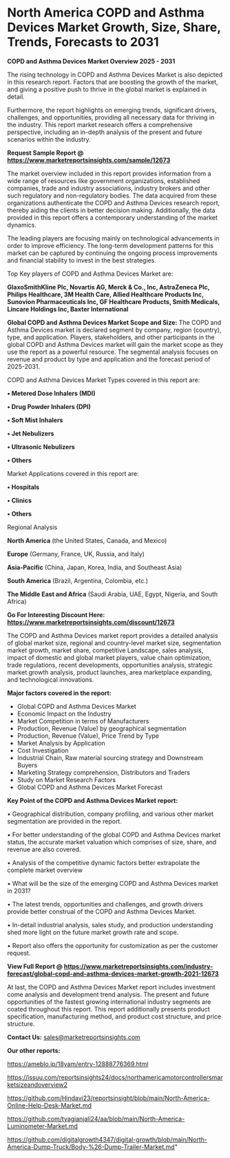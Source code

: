# North America COPD and Asthma Devices Market Growth, Size, Share, Trends, Forecasts to 2031

<Strong> COPD and Asthma Devices Market Overview 2025 - 2031</strong>

The rising technology in COPD and Asthma Devices Market is also depicted in this research report. Factors that are boosting the growth of the market, and giving a positive push to thrive in the global market is explained in detail.

Furthermore, the report highlights on emerging trends, significant drivers, challenges, and opportunities, providing all necessary data for thriving in the industry. This report market research offers a comprehensive perspective, including an in-depth analysis of the present and future scenarios within the industry.

<strong>Request Sample Report @ <a href=https://www.marketreportsinsights.com/sample/12673>https://www.marketreportsinsights.com/sample/12673</a></strong>

The market overview included in this report provides information from a wide range of resources like government organizations, established companies, trade and industry associations, industry brokers and other such regulatory and non-regulatory bodies. The data acquired from these organizations authenticate the COPD and Asthma Devices research report, thereby aiding the clients in better decision making. Additionally, the data provided in this report offers a contemporary understanding of the market dynamics.

The leading players are focusing mainly on technological advancements in order to improve efficiency. The long-term development patterns for this market can be captured by continuing the ongoing process improvements and financial stability to invest in the best strategies.

Top Key players of COPD and Asthma Devices Market are:

<strong>GlaxoSmithKline Plc, Novartis AG, Merck & Co., Inc, AstraZeneca Plc, Philips Healthcare, 3M Health Care, Allied Healthcare Products Inc, Sunovion Pharmaceuticals Inc, GF Healthcare Products, Smith Medicals, Lincare Holdings Inc, Baxter International</strong>

<strong><b>Global COPD and Asthma Devices Market Scope and Size:</b></strong>
The COPD and Asthma Devices market is declared segment by company, region (country), type, and application. Players, stakeholders, and other participants in the global COPD and Asthma Devices market will gain the market scope as they use the report as a powerful resource. The segmental analysis focuses on revenue and product by type and application and the forecast period of 2025-2031.

COPD and Asthma Devices Market Types covered in this report are:

<strong>• Metered Dose Inhalers (MDI)

• Drug Powder Inhalers (DPI)

• Soft Mist Inhalers

• Jet Nebulizers

• Ultrasonic Nebulizers

• Others</strong>

Market Applications covered in this report are:

<strong>• Hospitals

• Clinics

• Others</strong> 

Regional Analysis

<strong>North America</strong> (the United States, Canada, and Mexico)

<strong>Europe</strong> (Germany, France, UK, Russia, and Italy)

<strong>Asia-Pacific</strong> (China, Japan, Korea, India, and Southeast Asia)

<strong>South America</strong> (Brazil, Argentina, Colombia, etc.)

<strong>The Middle East and Africa</strong> (Saudi Arabia, UAE, Egypt, Nigeria, and South Africa)

<strong>Go For Interesting Discount Here: <a href=https://www.marketreportsinsights.com/discount/12673>https://www.marketreportsinsights.com/discount/12673</a></strong>

The COPD and Asthma Devices market report provides a detailed analysis of global market size, regional and country-level market size, segmentation market growth, market share, competitive Landscape, sales analysis, impact of domestic and global market players, value chain optimization, trade regulations, recent developments, opportunities analysis, strategic market growth analysis, product launches, area marketplace expanding, and technological innovations.

<strong><b>Major factors covered in the report:</b></strong>
<ul>
  <li>Global COPD and Asthma Devices Market </li>
  <li>Economic Impact on the Industry</li>
  <li>Market Competition in terms of Manufacturers</li>
  <li>Production, Revenue (Value) by geographical segmentation</li>
  <li>Production, Revenue (Value), Price Trend by Type</li>
  <li>Market Analysis by Application</li>
  <li>Cost Investigation</li>
  <li>Industrial Chain, Raw material sourcing strategy and Downstream Buyers</li>
  <li>Marketing Strategy comprehension, Distributors and Traders</li>
  <li>Study on Market Research Factors</li>
  <li>Global COPD and Asthma Devices Market Forecast</li>
</ul>

<strong><b>Key Point of the COPD and Asthma Devices Market report:</b></strong>

• Geographical distribution, company profiling, and various other market segmentation are provided in the report.

• For better understanding of the global COPD and Asthma Devices market status, the accurate market valuation which comprises of size, share, and revenue are also covered.

• Analysis of the competitive dynamic factors better extrapolate the complete market overview

• What will be the size of the emerging COPD and Asthma Devices market in 2031?

• The latest trends, opportunities and challenges, and growth drivers provide better construal of the COPD and Asthma Devices Market.

• In-detail industrial analysis, sales study, and production understanding shed more light on the future market growth rate and scope.

• Report also offers the opportunity for customization as per the customer request.

<strong><b>View Full Report @ <a href=https://www.marketreportsinsights.com/industry-forecast/global-copd-and-asthma-devices-market-growth-2021-12673>https://www.marketreportsinsights.com/industry-forecast/global-copd-and-asthma-devices-market-growth-2021-12673</a></b></strong>


At last, the COPD and Asthma Devices Market report includes investment come analysis and development trend analysis. The present and future opportunities of the fastest growing international industry segments are coated throughout this report. This report additionally presents product specification, manufacturing method, and product cost structure, and price structure.

<strong>Contact Us:</strong>
sales@marketreportsinsights.com

<strong>Our other reports:</strong>

<a href=https://ameblo.jp/18yam/entry-12888776369.html>https://ameblo.jp/18yam/entry-12888776369.html</a>

<a href=https://issuu.com/reportsinsights24/docs/northamericamotorcontrollersmarketsizeandoverview2>https://issuu.com/reportsinsights24/docs/northamericamotorcontrollersmarketsizeandoverview2</a>

<a href=https://github.com/Hindavi23/reportsinsight/blob/main/North-America-Online-Help-Desk-Market.md>https://github.com/Hindavi23/reportsinsight/blob/main/North-America-Online-Help-Desk-Market.md</a>

<a href=https://github.com/tyagianjali24/aa/blob/main/North-America-Luminometer-Market.md>https://github.com/tyagianjali24/aa/blob/main/North-America-Luminometer-Market.md</a>

<a href=https://github.com/digitalgrowth4347/digital-growth/blob/main/North-America-Dump-Truck/Body-%26-Dump-Trailer-Market.md>https://github.com/digitalgrowth4347/digital-growth/blob/main/North-America-Dump-Truck/Body-%26-Dump-Trailer-Market.md</a>"
